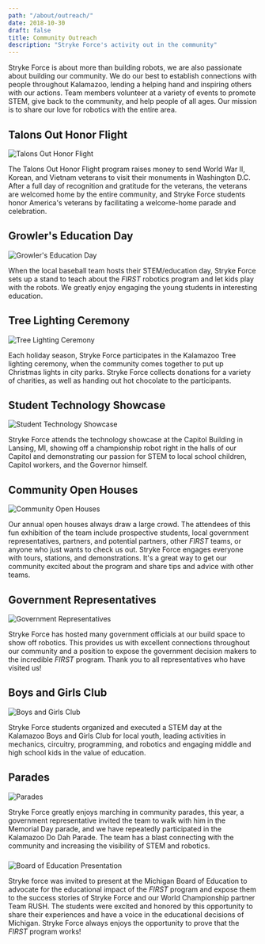 ```yaml
---
path: "/about/outreach/"
date: 2018-10-30
draft: false
title: Community Outreach
description: "Stryke Force's activity out in the community"
---
```


Stryke Force is about more than building robots, we are also passionate about building our community. We do our best to establish connections with people throughout Kalamazoo, lending a helping hand and inspiring others with our actions. Team members volunteer at a variety of events to promote STEM, give back to the community, and help people of all ages. Our mission is to share our love for robotics with the entire area.

## Talons Out Honor Flight

![Talons Out Honor Flight](outreach/honorflight.jpg 'Students voluinteered to help our Veterans')

The Talons Out Honor Flight program raises money to send World War II, Korean, and Vietnam veterans to visit their monuments in Washington D.C. After a full day of recognition and gratitude for the veterans, the veterans are welcomed home by the entire community, and Stryke Force students honor America's veterans by facilitating a welcome-home parade and celebration.

## Growler's Education Day

![Growler's Education Day](outreach/growlers.jpg 'Students talk with young people about STEM')

When the local baseball team hosts their STEM/education day, Stryke Force sets up a stand to teach about the _FIRST_ robotics program and let kids play with the robots. We greatly enjoy engaging the young students in interesting education.

## Tree Lighting Ceremony

![Tree Lighting Ceremony](outreach/treelighting.jpg 'Students assist with lightinig the Kalamzoo Christmas tree')

Each holiday season, Stryke Force participates in the Kalamazoo Tree lighting ceremony, when the community comes together to put up Christmas lights in city parks. Stryke Force collects donations for a variety of charities, as well as handing out hot chocolate to the participants.

## Student Technology Showcase

![Student Technology Showcase](outreach/techshowcase.jpg 'Students receive the award for winning WMRI')

Stryke Force attends the technology showcase at the Capitol Building in Lansing, MI, showing off a championship robot right in the halls of our Capitol and demonstrating our passion for STEM to local school children, Capitol workers, and the Governor himself.

## Community Open Houses

![Community Open Houses](outreach/openhouse.jpg 'Students and Mentors talk with the commmunity about FIRST')

Our annual open houses always draw a large crowd. The attendees of this fun exhibition of the team include prospective students, local government representatives, partners, and potential partners, other _FIRST_ teams, or anyone who just wants to check us out. Stryke Force engages everyone with tours, stations, and demonstrations. It's a great way to get our community excited about the program and share tips and advice with other teams.

## Government Representatives

![Government Representatives](outreach/representatives.jpg 'Stryke Force hosts government representatives to explain FIRST')

Stryke Force has hosted many government officials at our build space to show off robotics. This provides us with excellent connections throughout our community and a position to expose the government decision makers to the incredible _FIRST_ program. Thank you to all representatives who have visited us!

## Boys and Girls Club

![Boys and Girls Club](outreach/boysgirlsclub.jpg 'Students organized and provided a STEM day to the Kalamazoo Boys and Girls Club')

Stryke Force students organized and executed a STEM day at the Kalamazoo Boys and Girls Club for local youth, leading activities in mechanics, circuitry, programming, and robotics and engaging middle and high school kids in the value of education.

## Parades

![Parades](outreach/parade.jpg 'Stryke Force marches in the Kalamazoo Do Dah Parade')

Stryke Force greatly enjoys marching in community parades, this year, a government representative invited the team to walk with him in the Memorial Day parade, and we have repeatedly participated in the Kalamazoo Do Dah Parade. The team has a blast connecting with the community and increasing the visibility of STEM and robotics.

###

![Board of Education Presentation](outreach/board.jpg 'Stryke Force presents to the Michigan Board of Education')

Stryke force was invited to present at the Michigan Board of Education to advocate for the educational impact of the _FIRST_ program and expose them to the success stories of Stryke Force and our World Championship partner Team RUSH. The students were excited and honored by this opportunity to share their experiences and have a voice in the educational decisions of Michigan. Stryke Force always enjoys the opportunity to prove that the _FIRST_ program works!
